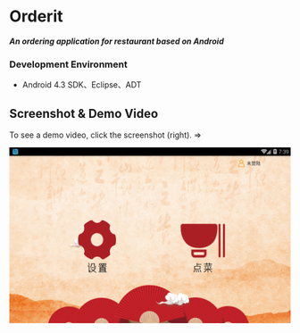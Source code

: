 # Orderit

***An ordering application for restaurant based on Android***

### Development Environment

- Android 4.3 SDK、Eclipse、ADT

Screenshot & Demo Video
-----------------------

To see a demo video, click the screenshot (right). =>


<a style="float:right" href="https://lcms.knu.ac.kr/em/5f2933e209a2b" target="_blank">
    <center>
    <img src="https://github.com/CAODONGXING/Orderit/blob/master/image003.png" width="600"/>
    </center>
</a>

    <center>
    <img src="https://github.com/CAODONGXING/Orderit/blob/master/image004.png" width="600"/>
    </center>
